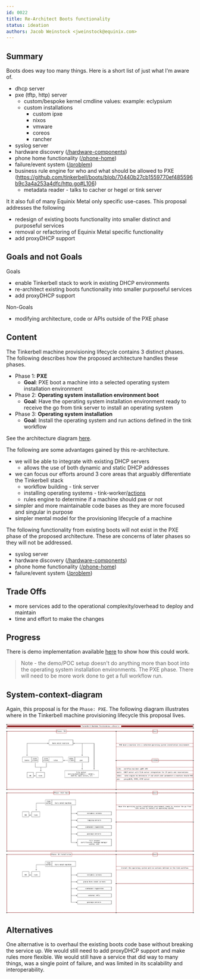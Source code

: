 ```yaml
---
id: 0022
title: Re-Architect Boots functionality
status: ideation
authors: Jacob Weinstock <jweinstock@equinix.com>
---
```


## Summary

Boots does way too many things.
Here is a short list of just what I'm aware of.

- dhcp server
- pxe (tftp, http) server
  - custom/bespoke kernel cmdline values: example: eclypsium
  - custom installations
    - custom ipxe
    - nixos
    - vmware
    - coreos
    - rancher
- syslog server
- hardware discovery ([/hardware-components](https://github.com/tinkerbell/boots/blob/70440b27cb1559770ef485596b9c3a4a253a4dfc/http.go#L82))
- phone home functionality ([/phone-home](https://github.com/tinkerbell/boots/blob/70440b27cb1559770ef485596b9c3a4a253a4dfc/http.go#L69))
- failure/event system ([/problem](https://github.com/tinkerbell/boots/blob/70440b27cb1559770ef485596b9c3a4a253a4dfc/http.go#L71))
- business rule engine for who and what should be allowed to PXE (https://github.com/tinkerbell/boots/blob/70440b27cb1559770ef485596b9c3a4a253a4dfc/http.go#L106)
  - metadata reader - talks to cacher or hegel or tink server

It it also full of many Equinix Metal only specific use-cases.
This proposal addresses the following

- redesign of existing boots functionality into smaller distinct and purposeful services
- removal or refactoring of Equinix Metal specific functionality
- add proxyDHCP support

## Goals and not Goals

Goals

- enable Tinkerbell stack to work in existing DHCP environments
- re-architect existing boots functionality into smaller purposeful services
- add proxyDHCP support

Non-Goals

- modifying architecture, code or APIs outside of the PXE phase

## Content

The Tinkerbell machine provisioning lifecycle contains 3 distinct phases.
The following describes how the proposed architecture handles these phases.

- Phase 1: **PXE**
  - **Goal**: PXE boot a machine into a selected operating system installation environment
- Phase 2: **Operating system installation environment boot**
  - **Goal**: Have the operating system installation environment ready to receive the go from tink server to install an operating system
- Phase 3: **Operating system installation**
  - **Goal**: Install the operating system and run actions defined in the tink workflow

See the architecture diagram [here](./architecture.png).

The following are some advantages gained by this re-architecture.

- we will be able to integrate with existing DHCP servers
  - allows the use of both dynamic and static DHCP addresses
- we can focus our efforts around 3 core areas that arguably differentiate the Tinkerbell stack
  - workflow building - tink server
  - installing operating systems - tink-worker/[actions](https://docs.tinkerbell.org/actions/action-architecture/)
  - rules engine to determine if a machine should pxe or not
- simpler and more maintainable code bases as they are more focused and singular in purpose
- simpler mental model for the provisioning lifecycle of a machine

The following functionality from existing boots will not exist in the PXE phase of the proposed architecture.
These are concerns of later phases so they will not be addressed.

- syslog server
- hardware discovery ([/hardware-components](https://github.com/tinkerbell/boots/blob/70440b27cb1559770ef485596b9c3a4a253a4dfc/http.go#L82))
- phone home functionality ([/phone-home](https://github.com/tinkerbell/boots/blob/70440b27cb1559770ef485596b9c3a4a253a4dfc/http.go#L69))
- failure/event system ([/problem](https://github.com/tinkerbell/boots/blob/70440b27cb1559770ef485596b9c3a4a253a4dfc/http.go#L71))

## Trade Offs

- more services add to the operational complexity/overhead to deploy and maintain
- time and effort to make the changes

## Progress

There is demo implementation available [here](https://github.com/jacobweinstock/tinkerbell-next) to show how this could work.

> Note - the demo/POC setup doesn't do anything more than boot into the operating system installation environments.
> The PXE phase.
> There will need to be more work done to get a full workflow run.

## System-context-diagram

Again, this proposal is for the `Phase: PXE`.
The following diagram illustrates where in the Tinkerbell machine provisioning lifecycle this proposal lives.

![machine provisioning lifecycle](./tinkerbell-lifecycle.png#3)

## Alternatives

One alternative is to overhaul the existing boots code base without breaking the service up.
We would still need to add proxyDHCP support and make rules more flexible.
We would still have a service that did way to many things, was a single point of failure, and was limited in its scalability and interoperability.
